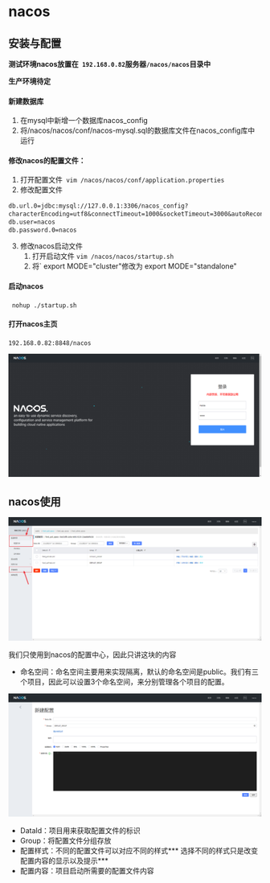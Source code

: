 # nacos

## 安装与配置

**测试环境nacos放置在` 192.168.0.82`服务器`/nacos/nacos`目录中**

**生产环境待定**

#### 新建数据库

1. 在mysql中新增一个数据库nacos_config
2. 将/nacos/nacos/conf/nacos-mysql.sql的数据库文件在nacos_config库中运行

#### 修改nacos的配置文件：

1. 打开配置文件` vim /nacos/nacos/conf/application.properties`
2. 修改配置文件

``` properties
db.url.0=jdbc:mysql://127.0.0.1:3306/nacos_config?characterEncoding=utf8&connectTimeout=1000&socketTimeout=3000&autoReconnect=true&useUnicode=true&useSSL=false&serverTimezone=UTC
db.user=nacos
db.password.0=nacos
```

3. 修改nacos启动文件
   1. 打开启动文件 `vim /nacos/nacos/startup.sh`
   2. 将` export MODE="cluster"修改为 export MODE="standalone"

#### 启动nacos

 ` nohup ./startup.sh`

#### 打开nacos主页

`192.168.0.82:8848/nacos`

![image-20220423135938412](https://raw.githubusercontent.com/Link3750/pictureRpository/main/pic/202301032048630.png)

## nacos使用

![image-20220423152726806](https://raw.githubusercontent.com/Link3750/pictureRpository/main/pic/202301032048055.png)

我们只使用到nacos的配置中心，因此只讲这块的内容

* 命名空间：命名空间主要用来实现隔离，默认的命名空间是public。我们有三个项目，因此可以设置3个命名空间，来分别管理各个项目的配置。

![image-20220423153908428](https://raw.githubusercontent.com/Link3750/pictureRpository/main/pic/202301032048763.png)

* DataId：项目用来获取配置文件的标识
* Group：将配置文件分组存放
* 配置样式：不同的配置文件可以对应不同的样式*** 选择不同的样式只是改变配置内容的显示以及提示***
* 配置内容：项目启动所需要的配置文件内容